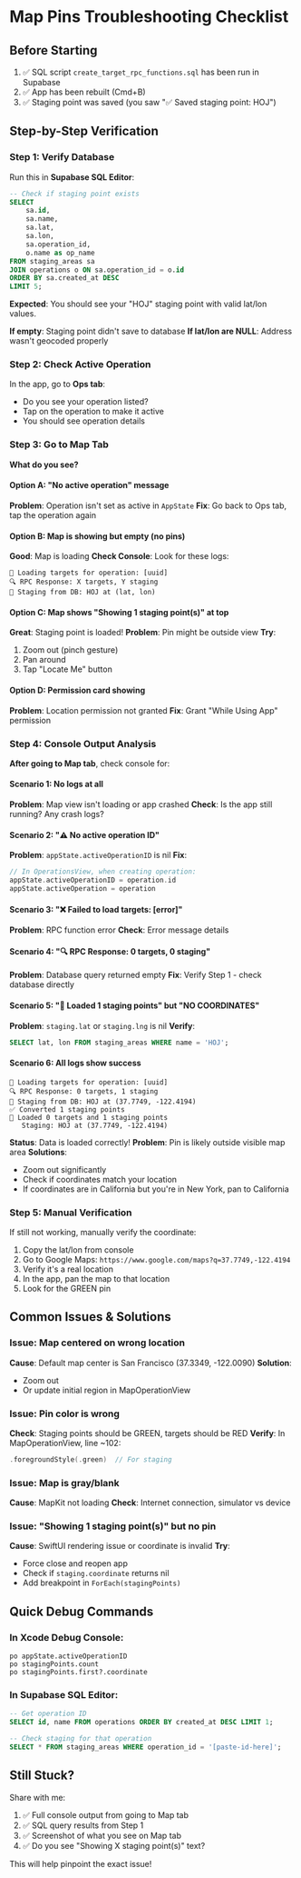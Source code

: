 # Map Pins Troubleshooting Checklist

## Before Starting
1. ✅ SQL script `create_target_rpc_functions.sql` has been run in Supabase
2. ✅ App has been rebuilt (Cmd+B)
3. ✅ Staging point was saved (you saw "✅ Saved staging point: HOJ")

## Step-by-Step Verification

### Step 1: Verify Database
Run this in **Supabase SQL Editor**:

```sql
-- Check if staging point exists
SELECT 
    sa.id,
    sa.name,
    sa.lat,
    sa.lon,
    sa.operation_id,
    o.name as op_name
FROM staging_areas sa
JOIN operations o ON sa.operation_id = o.id
ORDER BY sa.created_at DESC
LIMIT 5;
```

**Expected**: You should see your "HOJ" staging point with valid lat/lon values.

**If empty**: Staging point didn't save to database
**If lat/lon are NULL**: Address wasn't geocoded properly

### Step 2: Check Active Operation

In the app, go to **Ops tab**:
- Do you see your operation listed?
- Tap on the operation to make it active
- You should see operation details

### Step 3: Go to Map Tab

**What do you see?**

#### Option A: "No active operation" message
**Problem**: Operation isn't set as active in `AppState`
**Fix**: Go back to Ops tab, tap the operation again

#### Option B: Map is showing but empty (no pins)
**Good**: Map is loading
**Check Console**: Look for these logs:
```
🔄 Loading targets for operation: [uuid]
🔍 RPC Response: X targets, Y staging
📍 Staging from DB: HOJ at (lat, lon)
```

#### Option C: Map shows "Showing 1 staging point(s)" at top
**Great**: Staging point is loaded!
**Problem**: Pin might be outside view
**Try**:
1. Zoom out (pinch gesture)
2. Pan around
3. Tap "Locate Me" button

#### Option D: Permission card showing
**Problem**: Location permission not granted
**Fix**: Grant "While Using App" permission

### Step 4: Console Output Analysis

**After going to Map tab**, check console for:

#### Scenario 1: No logs at all
**Problem**: Map view isn't loading or app crashed
**Check**: Is the app still running? Any crash logs?

#### Scenario 2: "⚠️ No active operation ID"
**Problem**: `appState.activeOperationID` is nil
**Fix**: 
```swift
// In OperationsView, when creating operation:
appState.activeOperationID = operation.id
appState.activeOperation = operation
```

#### Scenario 3: "❌ Failed to load targets: [error]"
**Problem**: RPC function error
**Check**: Error message details

#### Scenario 4: "🔍 RPC Response: 0 targets, 0 staging"
**Problem**: Database query returned empty
**Fix**: Verify Step 1 - check database directly

#### Scenario 5: "📍 Loaded 1 staging points" but "NO COORDINATES"
**Problem**: `staging.lat` or `staging.lng` is nil
**Verify**: 
```sql
SELECT lat, lon FROM staging_areas WHERE name = 'HOJ';
```

#### Scenario 6: All logs show success
```
🔄 Loading targets for operation: [uuid]
🔍 RPC Response: 0 targets, 1 staging
📍 Staging from DB: HOJ at (37.7749, -122.4194)
✅ Converted 1 staging points
📍 Loaded 0 targets and 1 staging points
   Staging: HOJ at (37.7749, -122.4194)
```
**Status**: Data is loaded correctly!
**Problem**: Pin is likely outside visible map area
**Solutions**:
- Zoom out significantly
- Check if coordinates match your location
- If coordinates are in California but you're in New York, pan to California

### Step 5: Manual Verification

If still not working, manually verify the coordinate:

1. Copy the lat/lon from console
2. Go to Google Maps: `https://www.google.com/maps?q=37.7749,-122.4194`
3. Verify it's a real location
4. In the app, pan the map to that location
5. Look for the GREEN pin

## Common Issues & Solutions

### Issue: Map centered on wrong location
**Cause**: Default map center is San Francisco (37.3349, -122.0090)
**Solution**: 
- Zoom out
- Or update initial region in MapOperationView

### Issue: Pin color is wrong
**Check**: Staging points should be GREEN, targets should be RED
**Verify**: In MapOperationView, line ~102:
```swift
.foregroundStyle(.green)  // For staging
```

### Issue: Map is gray/blank
**Cause**: MapKit not loading
**Check**: Internet connection, simulator vs device

### Issue: "Showing 1 staging point(s)" but no pin
**Cause**: SwiftUI rendering issue or coordinate is invalid
**Try**: 
- Force close and reopen app
- Check if `staging.coordinate` returns nil
- Add breakpoint in `ForEach(stagingPoints)`

## Quick Debug Commands

### In Xcode Debug Console:
```
po appState.activeOperationID
po stagingPoints.count
po stagingPoints.first?.coordinate
```

### In Supabase SQL Editor:
```sql
-- Get operation ID
SELECT id, name FROM operations ORDER BY created_at DESC LIMIT 1;

-- Check staging for that operation
SELECT * FROM staging_areas WHERE operation_id = '[paste-id-here]';
```

## Still Stuck?

Share with me:
1. ✅ Full console output from going to Map tab
2. ✅ SQL query results from Step 1
3. ✅ Screenshot of what you see on Map tab
4. ✅ Do you see "Showing X staging point(s)" text?

This will help pinpoint the exact issue!

